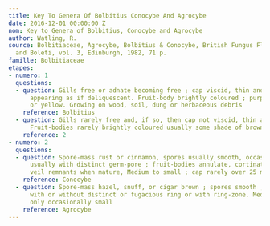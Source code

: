 ```yaml
---
title: Key To Genera Of Bolbitius Conocybe And Agrocybe
date: 2016-12-01 00:00:00 Z
nom: Key to Genera of Bolbitius, Conocybe and Agrocybe
author: Watling, R.
source: Bolbitiaceae, Agrocybe, Bolbitius & Conocybe, British Fungus Flora Agarics
  and Boleti, vol. 3, Edinburgh, 1982, 71 p.
famille: Bolbitiaceae
etapes:
- numero: 1
  questions:
  - question: Gills free or adnate becoming free ; cap viscid, thin and soon decomposing,
      appearing as if deliquescent. Fruit-body brightly coloured ; purplish, pink
      or yellow. Growing on wood, soil, dung or herbaceous debris
    reference: Bolbitius
  - question: Gills rarely free and, if so, then cap not viscid, thin and 'deliquescent'.
      Fruit-bodies rarely brightly coloured usually some shade of brown
    reference: 2
- numero: 2
  questions:
  - question: Spore-mass rust or cinnamon, spores usually smooth, occasionally punctate,
      usually with distinct germ-pore ; fruit-bodies annulate, cortinate or lacking
      veil remnants when mature, Medium to small ; cap rarely over 25 mm
    reference: Conocybe
  - question: Spore-mass hazel, snuff, or cigar brown ; spores smooth ; fruit-bodies
      with or without distinct or fugacious ring or with ring-zone. Medium to large,
      only occasionally small
    reference: Agrocybe
---
```


